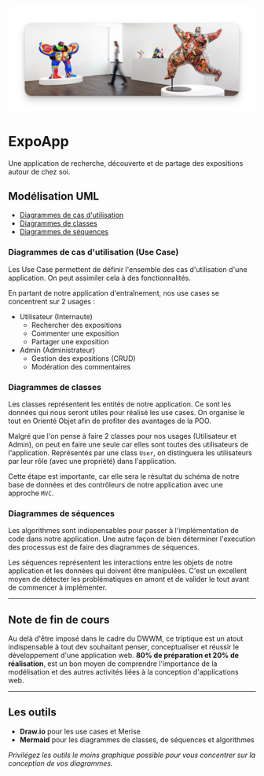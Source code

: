 ![banner](banner.png)

# ExpoApp

Une application de recherche, découverte et de partage des expositions autour de chez soi.

## Modélisation UML

- [Diagrammes de cas d'utilisation](ExpoApp.pdf)
- [Diagrammes de classes](classes.md)
- [Diagrammes de séquences](sequences.md)


### Diagrammes de cas d'utilisation (Use Case)

Les Use Case permettent de définir l'ensemble des cas d'utilisation d'une application. On peut assimiler cela à des fonctionnalités.

En partant de notre application d'entraînement, nos use cases se concentrent sur 2 usages :

- Utilisateur (Internaute)
  - Rechercher des expositions
  - Commenter une exposition
  - Partager une exposition
- Admin (Administrateur)
  - Gestion des expositions (CRUD)
  - Modération des commentaires

### Diagrammes de classes

Les classes représentent les entités de notre application. Ce sont les données qui nous seront utiles pour réalisé les use cases. On organise le tout en Orienté Objet afin de profiter des avantages de la POO.

Malgré que l'on pense à faire 2 classes pour nos usages (Utilisateur et Admin), on peut en faire une seule car elles sont toutes des utilisateurs de l'application. Représentés par une class `User`, on distinguera les utilisateurs par leur rôle (avec une propriété) dans l'application.

Cette étape est importante, car elle sera le résultat du schéma de notre base de données et des contrôleurs de notre application avec une approche `MVC`.

### Diagrammes de séquences

Les algorithmes sont indispensables pour passer à l'implémentation de code dans notre application. Une autre façon de bien déterminer l'execution des processus est de faire des diagrammes de séquences.

Les séquences représentent les interactions entre les objets de notre application et les données qui doivent être manipulées. C'est un excellent moyen de détecter les problématiques en amont et de valider le tout avant de commencer à implémenter.

---

## Note de fin de cours

Au delà d'être imposé dans le cadre du DWWM, ce triptique est un atout indispensable à tout dev souhaitant penser, conceptualiser et réussir le développement d'une application web. **80% de préparation et 20% de réalisation**, est un bon moyen de comprendre l'importance de la modélisation et des autres activités liées à la conception d'applications web.

---

## Les outils

- **Draw.io** pour les use cases et Merise
- **Mermaid** pour les diagrammes de classes, de séquences et algorithmes

*Privilégez les outils le moins graphique possible pour vous concentrer sur la conception de vos diagrammes.*